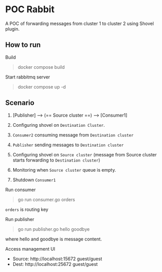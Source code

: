 # POC Rabbit

A POC of forwarding messages from cluster 1 to cluster 2 using Shovel plugin.

## How to run
Build

> docker compose build

Start rabbitmq server

> docker compose up -d

## Scenario

  1. [Publisher] --> (== Source cluster ==) --> [Consumer1]

  2. Configuring shovel on `Destination Cluster`.

  3. `Consumer2` consuming message from `Destination cluster`

  4. `Publisher` sending messages to `Destination cluster`

  5. Configuring shovel on `Source cluster` (message from Source cluster starts forwarding to `Destination cluster`)

  6. Monitoring when `Source cluster` queue is empty.

  7. Shutdown `Consumer1` 

Run consumer

> go run consumer.go orders

`orders` is routing key

Run publisher

> go run publisher.go hello goodbye

where hello and goodbye is message content.

Access management UI
  - Source: http://localhost:15672 guest/guest
  - Dest: http://localhost:25672 guest/guest
